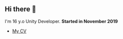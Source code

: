 ## Hi there 👋

I'm 16 y.o Unity Developer. **Started in November 2019**
* [My CV](https://docs.google.com/document/d/18d3wA5rbGQxZOfLDNOlef2wp4X-b_WUiO6x0CK8Q8c8/edit?usp=sharing)
